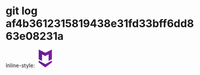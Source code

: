 # git log af4b3612315819438e31fd33bff6dd863e08231a

Inline-style: 
![alt text](https://github.com/adam-p/markdown-here/raw/master/src/common/images/icon48.png "Logo Title Text 1")


